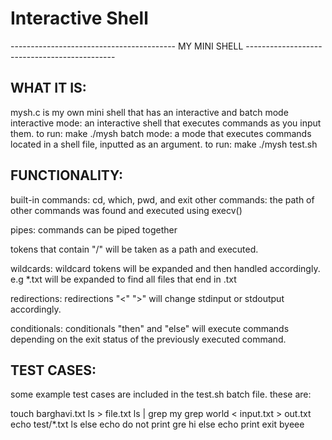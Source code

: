 # Interactive Shell

----------------------------------------- MY MINI SHELL ---------------------------------------------

WHAT IT IS:
-----------
mysh.c is my own mini shell that has an interactive and batch mode
interactive mode: an interactive shell that executes commands as you input them.
to run:
    make
    ./mysh
batch mode: a mode that executes commands located in a shell file, inputted as an argument. 
to run:
    make 
    ./mysh test.sh 


FUNCTIONALITY:
--------------
built-in commands: cd, which, pwd, and exit 
other commands: the path of other commands was found and executed using execv()

pipes: commands can be piped together 

tokens that contain "/" will be taken as a path and executed.

wildcards: wildcard tokens will be expanded and then handled accordingly. 
    e.g *.txt will be expanded to find all files that end in .txt

redirections: redirections "<" ">" will change stdinput or stdoutput accordingly.

conditionals: conditionals "then" and "else" will execute commands depending on the exit status 
of the previously executed command. 

TEST CASES:
----------
some example test cases are included in the test.sh batch file. these are:

touch barghavi.txt
ls > file.txt
ls | grep my
grep world < input.txt > out.txt 
echo test/*.txt
ls 
else echo do not print
gre hi 
else echo print 
exit byeee
    
